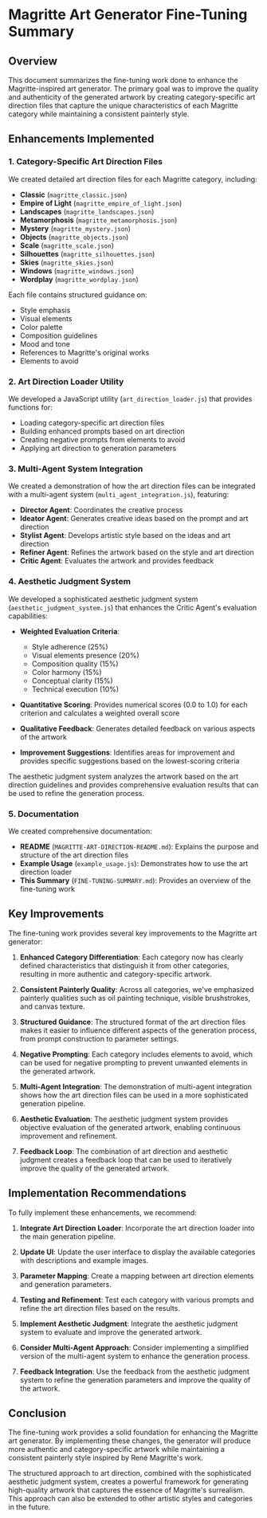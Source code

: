 # Magritte Art Generator Fine-Tuning Summary

## Overview

This document summarizes the fine-tuning work done to enhance the Magritte-inspired art generator. The primary goal was to improve the quality and authenticity of the generated artwork by creating category-specific art direction files that capture the unique characteristics of each Magritte category while maintaining a consistent painterly style.

## Enhancements Implemented

### 1. Category-Specific Art Direction Files

We created detailed art direction files for each Magritte category, including:

- **Classic** (`magritte_classic.json`)
- **Empire of Light** (`magritte_empire_of_light.json`)
- **Landscapes** (`magritte_landscapes.json`)
- **Metamorphosis** (`magritte_metamorphosis.json`)
- **Mystery** (`magritte_mystery.json`)
- **Objects** (`magritte_objects.json`)
- **Scale** (`magritte_scale.json`)
- **Silhouettes** (`magritte_silhouettes.json`)
- **Skies** (`magritte_skies.json`)
- **Windows** (`magritte_windows.json`)
- **Wordplay** (`magritte_wordplay.json`)

Each file contains structured guidance on:

- Style emphasis
- Visual elements
- Color palette
- Composition guidelines
- Mood and tone
- References to Magritte's original works
- Elements to avoid

### 2. Art Direction Loader Utility

We developed a JavaScript utility (`art_direction_loader.js`) that provides functions for:

- Loading category-specific art direction files
- Building enhanced prompts based on art direction
- Creating negative prompts from elements to avoid
- Applying art direction to generation parameters

### 3. Multi-Agent System Integration

We created a demonstration of how the art direction files can be integrated with a multi-agent system (`multi_agent_integration.js`), featuring:

- **Director Agent**: Coordinates the creative process
- **Ideator Agent**: Generates creative ideas based on the prompt and art direction
- **Stylist Agent**: Develops artistic style based on the ideas and art direction
- **Refiner Agent**: Refines the artwork based on the style and art direction
- **Critic Agent**: Evaluates the artwork and provides feedback

### 4. Aesthetic Judgment System

We developed a sophisticated aesthetic judgment system (`aesthetic_judgment_system.js`) that enhances the Critic Agent's evaluation capabilities:

- **Weighted Evaluation Criteria**:
  - Style adherence (25%)
  - Visual elements presence (20%)
  - Composition quality (15%)
  - Color harmony (15%)
  - Conceptual clarity (15%)
  - Technical execution (10%)

- **Quantitative Scoring**: Provides numerical scores (0.0 to 1.0) for each criterion and calculates a weighted overall score

- **Qualitative Feedback**: Generates detailed feedback on various aspects of the artwork

- **Improvement Suggestions**: Identifies areas for improvement and provides specific suggestions based on the lowest-scoring criteria

The aesthetic judgment system analyzes the artwork based on the art direction guidelines and provides comprehensive evaluation results that can be used to refine the generation process.

### 5. Documentation

We created comprehensive documentation:

- **README** (`MAGRITTE-ART-DIRECTION-README.md`): Explains the purpose and structure of the art direction files
- **Example Usage** (`example_usage.js`): Demonstrates how to use the art direction loader
- **This Summary** (`FINE-TUNING-SUMMARY.md`): Provides an overview of the fine-tuning work

## Key Improvements

The fine-tuning work provides several key improvements to the Magritte art generator:

1. **Enhanced Category Differentiation**: Each category now has clearly defined characteristics that distinguish it from other categories, resulting in more authentic and category-specific artwork.

2. **Consistent Painterly Quality**: Across all categories, we've emphasized painterly qualities such as oil painting technique, visible brushstrokes, and canvas texture.

3. **Structured Guidance**: The structured format of the art direction files makes it easier to influence different aspects of the generation process, from prompt construction to parameter settings.

4. **Negative Prompting**: Each category includes elements to avoid, which can be used for negative prompting to prevent unwanted elements in the generated artwork.

5. **Multi-Agent Integration**: The demonstration of multi-agent integration shows how the art direction files can be used in a more sophisticated generation pipeline.

6. **Aesthetic Evaluation**: The aesthetic judgment system provides objective evaluation of the generated artwork, enabling continuous improvement and refinement.

7. **Feedback Loop**: The combination of art direction and aesthetic judgment creates a feedback loop that can be used to iteratively improve the quality of the generated artwork.

## Implementation Recommendations

To fully implement these enhancements, we recommend:

1. **Integrate Art Direction Loader**: Incorporate the art direction loader into the main generation pipeline.

2. **Update UI**: Update the user interface to display the available categories with descriptions and example images.

3. **Parameter Mapping**: Create a mapping between art direction elements and generation parameters.

4. **Testing and Refinement**: Test each category with various prompts and refine the art direction files based on the results.

5. **Implement Aesthetic Judgment**: Integrate the aesthetic judgment system to evaluate and improve the generated artwork.

6. **Consider Multi-Agent Approach**: Consider implementing a simplified version of the multi-agent system to enhance the generation process.

7. **Feedback Integration**: Use the feedback from the aesthetic judgment system to refine the generation parameters and improve the quality of the artwork.

## Conclusion

The fine-tuning work provides a solid foundation for enhancing the Magritte art generator. By implementing these changes, the generator will produce more authentic and category-specific artwork while maintaining a consistent painterly style inspired by René Magritte's work.

The structured approach to art direction, combined with the sophisticated aesthetic judgment system, creates a powerful framework for generating high-quality artwork that captures the essence of Magritte's surrealism. This approach can also be extended to other artistic styles and categories in the future. 